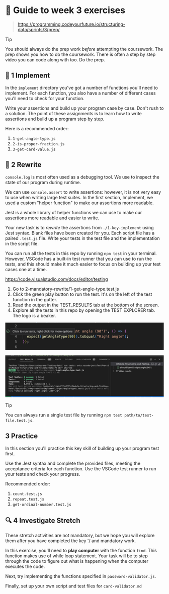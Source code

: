 # 🧭 Guide to week 3 exercises

> https://programming.codeyourfuture.io/structuring-data/sprints/3/prep/

> [!TIP]
> You should always do the prep work _before_ attempting the coursework.
> The prep shows you how to do the coursework.
> There is often a step by step video you can code along with too.
> Do the prep.

## 🔧 1 Implement

In the `implement` directory you've got a number of functions you'll need to implement.
For each function, you also have a number of different cases you'll need to check for your function.

Write your assertions and build up your program case by case. Don't rush to a solution. The point of these assignments is to learn how to write assertions and build up a program step by step.

Here is a recommended order:

1. `1-get-angle-type.js`
1. `2-is-proper-fraction.js`
1. `3-get-card-value.js`

## 🔧 2 Rewrite

`console.log` is most often used as a debugging tool. We use to inspect the state of our program during runtime. 

We can use `console.assert` to write assertions: however, it is not very easy to use when writing large test suites. In the first section, Implement, we used a custom "helper function" to make our assertions more readable.

Jest is a whole library of helper functions we can use to make our assertions more readable and easier to write.

Your new task is to _rewrite_ the assertions from `./1-key-implement` using Jest syntax.
Blank files have been created for you. Each script file has a paired `.test.js` file. Write your tests in the test file and the implementation in the script file.

You can run all the tests in this repo by running `npm test` in your terminal. However, VSCode has a built-in test runner that you can use to run the tests, and this should make it much easier to focus on building up your test cases one at a time.

https://code.visualstudio.com/docs/editor/testing

1. Go to 2-mandatory-rewrite/1-get-angle-type.test.js
1. Click the green play button to run the test. It's on the left of the test function in the gutter.
1. Read the output in the TEST_RESULTS tab at the bottom of the screen.
1. Explore all the tests in this repo by opening the TEST EXPLORER tab. The logo is a beaker.

![VSCode Test Runner](../run-this-test.png)

![Test Results](../test-results-output.png)

> [!TIP]
> You can always run a single test file by running `npm test path/to/test-file.test.js`.

## 3 Practice

In this section you'll practice this key skill of building up your program test first. 

Use the Jest syntax and complete the provided files, meeting the acceptance criteria for each function. Use the VSCode test runner to run your tests and check your progress.

Recommended order:

1. `count.test.js`
1. `repeat.test.js`
1. `get-ordinal-number.test.js`

## 🔍 4 Investigate Stretch

These stretch activities are not mandatory, but we hope you will explore them after you have completed the key '/
and mandatory work.

In this exercise, you'll need to **play computer** with the function `find`. This function makes use of while loop statement. Your task will be to step through the code to figure out what is happening when the computer executes the code.

Next, try implementing the functions specified in `password-validator.js`.

Finally, set up your own script and test files for `card-validator.md`


